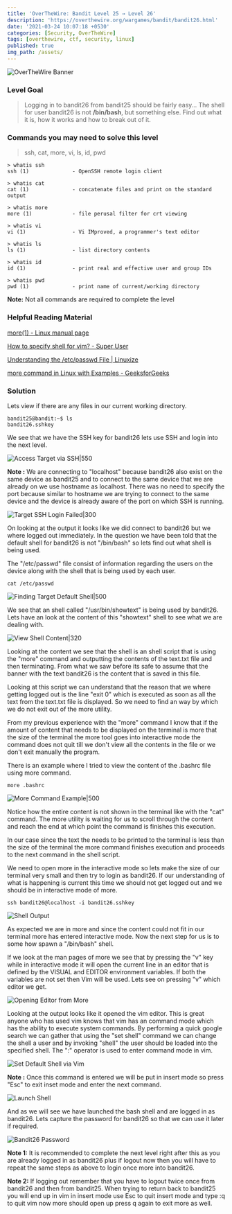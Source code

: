 ```yaml
---
title: 'OverTheWire: Bandit Level 25 → Level 26'
description: 'https://overthewire.org/wargames/bandit/bandit26.html'
date: '2021-03-24 10:07:18 +0530'
categories: [Security, OverTheWire]
tags: [overthewire, ctf, security, linux]
published: true
img_path: /assets/
---
```


![OverTheWire Banner](images/overthewire-banner.png)

### Level Goal

> Logging in to bandit26 from bandit25 should be fairly easy… The shell for user bandit26 is not **/bin/bash**, but something else. Find out what it is, how it works and how to break out of it.

### Commands you may need to solve this level

> ssh, cat, more, vi, ls, id, pwd

```
> whatis ssh  
ssh (1)              - OpenSSH remote login client

> whatis cat  
cat (1)              - concatenate files and print on the standard output

> whatis more  
more (1)             - file perusal filter for crt viewing

> whatis vi  
vi (1)               - Vi IMproved, a programmer's text editor

> whatis ls  
ls (1)               - list directory contents

> whatis id  
id (1)               - print real and effective user and group IDs

> whatis pwd  
pwd (1)              - print name of current/working directory
```

**Note:** Not all commands are required to complete the level

### Helpful Reading Material

[more(1) - Linux manual page](https://man7.org/linux/man-pages/man1/more.1.html)

[How to specify shell for vim? - Super User](https://superuser.com/questions/287994/how-to-specify-shell-for-vim)

[Understanding the /etc/passwd File \| Linuxize](https://linuxize.com/post/etc-passwd-file/)

[more command in Linux with Examples - GeeksforGeeks](https://www.geeksforgeeks.org/more-command-in-linux-with-examples/)

### Solution

Lets view if there are any files in our current working directory.

```
bandit25@bandit:~$ ls
bandit26.sshkey
```

We see that we have the SSH key for bandit26 lets use SSH and login into the next level.

![Access Target via SSH|550](images/bandit-25-26/target-ssh-login.png)

**Note :** We are connecting to "localhost" because bandit26 also exist on the same device as bandit25 and to connect to the same device that we are already on we use hostname as localhost. There was no need to specify the port because similar to hostname we are trying to connect to the same device and the device is already aware of the port on which SSH is running.

![Target SSH Login Failed|300](images/bandit-25-26/target-ssh-login-2.png)

On looking at the output it looks like we did connect to bandit26 but we where logged out immediately. In the question we have been told that the default shell for bandit26 is not "/bin/bash" so lets find out what shell is being used.

The "/etc/passwd" file consist of information regarding the users on the device along with the shell that is being used by each user.

```
cat /etc/passwd
```

![Finding Target Default Shell|500](images/bandit-25-26/target-default-shell.png)

We see that an shell called "/usr/bin/showtext" is being used by bandit26. Lets have an look at the content of this "showtext" shell to see what we are dealing with.

![View Shell Content|320](images/bandit-25-26/shell-content.png)

Looking at the content we see that the shell is an shell script that is using the "more" command and outputting the contents of the text.txt file and then terminating. From what we saw before its safe to assume that the banner with the text bandit26 is the content that is saved in this file.

Looking at this script we can understand that the reason that we where getting logged out is the line "exit 0" which is executed as soon as all the text from the text.txt file is displayed. So we need to find an way by which we do not exit out of the more utility.

From my previous experience with the "more" command I know that if the amount of content that needs to be displayed on the terminal is more that the size of the terminal the more tool goes into interactive mode the command does not quit till we don't view all the contents in the file or we don't exit manually the program.

There is an example where I tried to view the content of the .bashrc file using more command.

```
more .bashrc
```

![More Command Example|500](images/bandit-25-26/more-example.png)

Notice how the entire content is not shown in the terminal like with the "cat" command. The more utility is waiting for us to scroll through the content and reach the end at which point the command is finishes this execution.

In our case since the text the needs to be printed to the terminal is less than the size of the terminal the more command finishes execution and proceeds to the next command in the shell script.

We need to open more in the interactive mode so lets make the size of our terminal very small and then try to login as bandit26. If our understanding of what is happening is current this time we should not get logged out and we should be in interactive mode of more.

```
ssh bandit26@localhost -i bandit26.sshkey
```

![Shell Output](images/bandit-25-26/shell-output.png)

As expected we are in more and since the content could not fit in our terminal more has entered interactive mode. Now the next step for us is to some how spawn a "/bin/bash" shell.

If we look at the man pages of more we see that by pressing the "v" key while in interactive mode it will open the current line in an editor that is defined by the VISUAL and EDITOR environment variables. If both the variables are not set then Vim will be used. Lets see on pressing "v" which editor we get.

![Opening Editor from More](images/bandit-25-26/opening-editor.png)

Looking at the output looks like it opened the vim editor. This is great anyone who has used vim knows that vim has an command mode which has the ability to execute system commands. By performing a quick google search we can gather that using the "set shell" command we can change the shell a user and by invoking "shell" the user should be loaded into the specified shell. The ":" operator is used to enter command mode in vim.

![Set Default Shell via Vim](images/bandit-25-26/default-shell-via-vim.png)

**Note :** Once this command is entered we will be put in insert mode so press "Esc" to exit inset mode and enter the next command.

![Launch Shell](images/bandit-25-26/launch-shell.png)

And as we will see we have launched the bash shell and are logged in as bandit26. Lets capture the password for bandit26 so that we can use it later if required.

![Bandit26 Password](images/bandit-25-26/bandit26-password.png)

**Note 1:** It is recommended to complete the next level right after this as you are already logged in as bandit26 plus if logout now then you will have to repeat the same steps as above to login once more into bandit26.

**Note 2:** If logging out remember that you have to logout twice once from bandit26 and then from bandit25. When trying to return back to bandit25 you will end up in vim in insert mode use Esc to quit insert mode and type :q to quit vim now more should open up press q again to exit more as well.